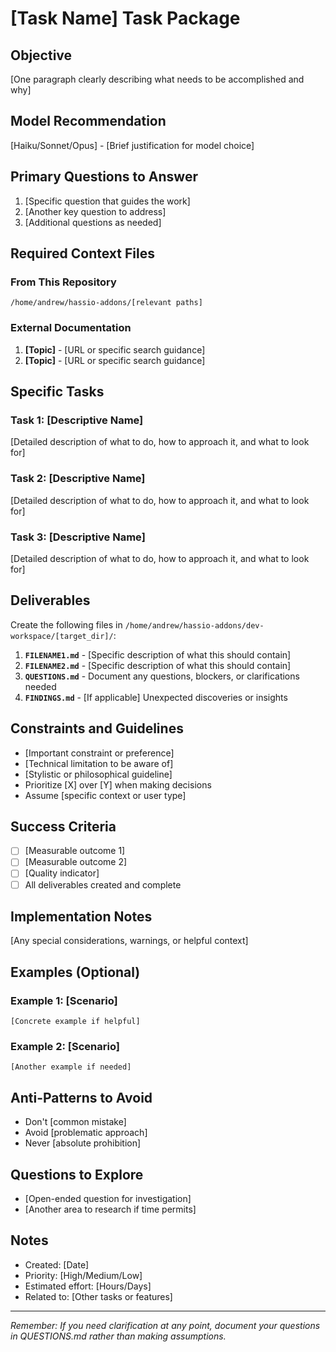 # [Task Name] Task Package

## Objective
[One paragraph clearly describing what needs to be accomplished and why]

## Model Recommendation
[Haiku/Sonnet/Opus] - [Brief justification for model choice]

## Primary Questions to Answer
1. [Specific question that guides the work]
2. [Another key question to address]
3. [Additional questions as needed]

## Required Context Files

### From This Repository
```
/home/andrew/hassio-addons/[relevant paths]
```

### External Documentation
1. **[Topic]** - [URL or specific search guidance]
2. **[Topic]** - [URL or specific search guidance]

## Specific Tasks

### Task 1: [Descriptive Name]
[Detailed description of what to do, how to approach it, and what to look for]

### Task 2: [Descriptive Name]  
[Detailed description of what to do, how to approach it, and what to look for]

### Task 3: [Descriptive Name]
[Detailed description of what to do, how to approach it, and what to look for]

## Deliverables

Create the following files in `/home/andrew/hassio-addons/dev-workspace/[target_dir]/`:

1. **`FILENAME1.md`** - [Specific description of what this should contain]
2. **`FILENAME2.md`** - [Specific description of what this should contain]
3. **`QUESTIONS.md`** - Document any questions, blockers, or clarifications needed
4. **`FINDINGS.md`** - [If applicable] Unexpected discoveries or insights

## Constraints and Guidelines

- [Important constraint or preference]
- [Technical limitation to be aware of]
- [Stylistic or philosophical guideline]
- Prioritize [X] over [Y] when making decisions
- Assume [specific context or user type]

## Success Criteria

- [ ] [Measurable outcome 1]
- [ ] [Measurable outcome 2]
- [ ] [Quality indicator]
- [ ] All deliverables created and complete

## Implementation Notes

[Any special considerations, warnings, or helpful context]

## Examples (Optional)

### Example 1: [Scenario]
```
[Concrete example if helpful]
```

### Example 2: [Scenario]
```
[Another example if needed]
```

## Anti-Patterns to Avoid

- Don't [common mistake]
- Avoid [problematic approach]
- Never [absolute prohibition]

## Questions to Explore

- [Open-ended question for investigation]
- [Another area to research if time permits]

## Notes

- Created: [Date]
- Priority: [High/Medium/Low]
- Estimated effort: [Hours/Days]
- Related to: [Other tasks or features]

---

*Remember: If you need clarification at any point, document your questions in QUESTIONS.md rather than making assumptions.*